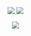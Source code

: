 <p align = "center">
  <img src = "https://github-readme-stats.vercel.app/api?username=linzs148&show_icons=true&theme=vue&line_height=27">
  <img src = "https://github-readme-stats.vercel.app/api/top-langs/?username=linzs148">
</p>

<p align = "center">
 <img src="https://activity-graph.herokuapp.com/graph?username=linzs148&theme=vue">
</p>
